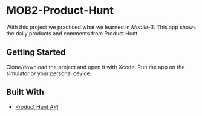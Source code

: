 # MOB2-Product-Hunt
With this project we practiced what we learned in *Mobile-3*. This app shows the daily products and comments from Product Hunt.

## Getting Started
Clone/download the project and open it with Xcode. Run the app on the simulator or your personal device.

## Built With
* [Product Hunt API](https://api.producthunt.com/v1/docs)
